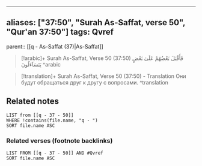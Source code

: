 
---
aliases: ["37:50", "Surah As-Saffat, verse 50", "Qur'an 37:50"]
tags: Qvref
---

parent:: [[q - As-Saffat (37)|As-Saffat]]

> [!arabic]+ Surah As-Saffat, Verse 50 (37:50)
> <span class="quran-arabic">فَأَقْبَلَ بَعْضُهُمْ عَلَىٰ بَعْضٍ يَتَسَآءَلُونَ</span>
^arabic

> [!translation]+ Surah As-Saffat, Verse 50 (37:50) - Translation
> Они будут обращаться друг к другу с вопросами.
^translation



## Related notes
```dataview
LIST from [[q - 37 - 50]]
WHERE !contains(file.name, "q - ")
SORT file.name ASC
```

### Related verses (footnote backlinks)
```dataview
LIST FROM [[q - 37 - 50]] AND #Qvref
SORT file.name ASC
```


